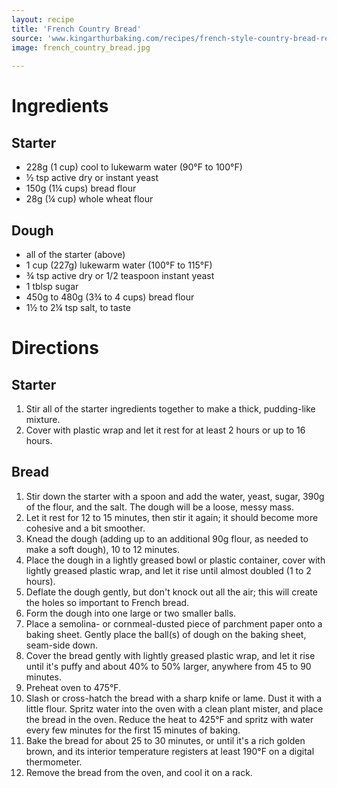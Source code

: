 ```yaml
---
layout: recipe
title: 'French Country Bread'
source: 'www.kingarthurbaking.com/recipes/french-style-country-bread-recipe'
image: french_country_bread.jpg
    
---
```


# Ingredients 

## Starter

- 228g (1 cup) cool to lukewarm water (90°F to 100°F)
- ½ tsp active dry or instant yeast
- 150g (1¼ cups) bread flour 
- 28g (¼ cup) whole wheat flour

## Dough

- all of the starter (above)
- 1 cup (227g) lukewarm water (100°F to 115°F)
- ¾ tsp active dry or 1/2 teaspoon instant yeast
- 1 tblsp sugar
- 450g to 480g (3¾ to 4 cups) bread flour
- 1½ to 2¼ tsp salt, to taste

# Directions

## Starter

1. Stir all of the starter ingredients together to make a thick, pudding-like mixture. 
2. Cover with plastic wrap and let it rest for at least 2 hours or up to 16 hours. 

## Bread 

1. Stir down the starter with a spoon and add the water, yeast, sugar, 390g of the flour, and the salt. The dough will be a loose, messy mass. 
2. Let it rest for 12 to 15 minutes, then stir it again; it should become more cohesive and a bit smoother. 
3. Knead the dough (adding up to an additional 90g flour, as needed to make a soft dough), 10 to 12 minutes.
4. Place the dough in a lightly greased bowl or plastic container, cover with lightly greased plastic wrap, and let it rise until almost doubled (1 to 2 hours). 
5. Deflate the dough gently, but don't knock out all the air; this will create the holes so important to French bread. 
6. Form the dough into one large or two smaller balls.
7. Place a semolina- or cornmeal-dusted piece of parchment paper onto a baking sheet. Gently place the ball(s) of dough on the baking sheet, seam-side down.
8. Cover the bread gently with lightly greased plastic wrap, and let it rise until it's puffy and about 40% to 50% larger, anywhere from 45 to 90 minutes.
9. Preheat oven to 475°F.
10. Slash or cross-hatch the bread with a sharp knife or lame. Dust it with a little flour. Spritz water into the oven with a clean plant mister, and place the bread in the oven. Reduce the heat to 425°F and spritz with water every few minutes for the first 15 minutes of baking.
11. Bake the bread for about 25 to 30 minutes, or until it's a rich golden brown, and its interior temperature registers at least 190°F on a digital thermometer. 
12. Remove the bread from the oven, and cool it on a rack.